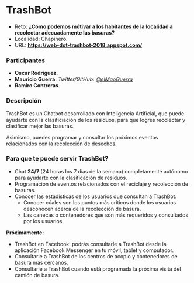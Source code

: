 # TrashBot

- Reto: **¿Cómo podemos mótivar a los habitantes de la localidad a recolectar adecuadamente las basuras?**
- Localidad: Chapinero.
- URL: 
    **https://web-dot-trashbot-2018.appspot.com/**

### Participantes
- **Oscar Rodriguez**.
- **Mauricio Guerra**. *Twitter/GitHub: <a href="https://github.com/elmaoguerra">@elMaoGuerra</a>*
- **Ramiro Contreras**.

### Descripción
TrashBot es un Chatbot desarrollado con Inteligencia Artificial, que puede ayudarte con la clasificiación de los residuos, para que logres recolectar y clasificar mejor las basuras.

Asimismo, puedes programar y consultar los próximos eventos relacionados con la recolección de desechos.

### Para que te puede servir TrashBot?

- Chat **24/7** (24 horas los 7 días de la semana) completamente autónomo para ayudarte con la clasificación de residuos.
- Programación de eventos relacionados con el reciclaje y recolección de basuras.
- Conocer las estadísticas de los usuarios que consultan a TrashBot.
    - Conocer cúales son los puntos más críticos donde los usuarios desconocen acerca de la recolección de basura.
    - Las canecas o contenedores que son más requeridos y consultados por los usuarios.

**Próximamente:**
 - TrashBot en Facebook: podrás consultarle a TrashBot desde la aplicación Facebook Messenger en tu móvil, tablet y computador.
 - Consultarle a TrashBot de los centros de acopio y contenedores de basura más cercanos.
 - Consultarle a TrashBot cuando está programada la próxima visita del camión de basura.
